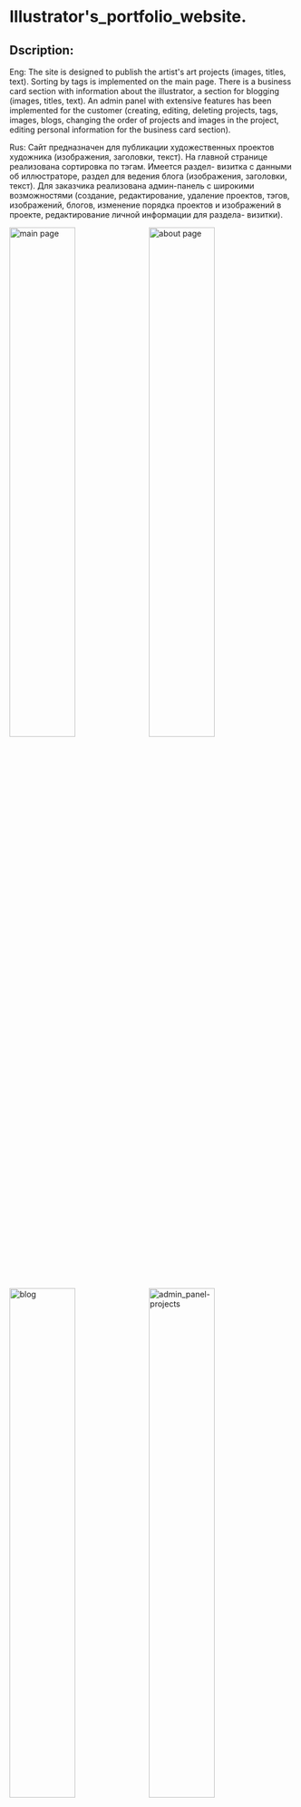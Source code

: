 # Illustrator's_portfolio_website.

## Dscription:
Eng:
The site is designed to publish the artist's art projects (images, titles, text). Sorting by tags is implemented on the main page. There is a business card section with information about the illustrator, a section for blogging (images, titles, text). An admin panel with extensive features has been implemented for the customer (creating, editing, deleting projects, tags, images, blogs, changing the order of projects and images in the project, editing personal information for the business card section).

Rus:
Сайт предназначен для публикации художественных проектов художника (изображения, заголовки, текст). На главной странице реализована сортировка по тэгам. Имеется раздел- визитка с данными об иллюстраторе, раздел для ведения блога (изображения, заголовки, текст). Для заказчика реализована админ-панель с широкими возможностями (создание, редактирование, удаление проектов, тэгов, изображений, блогов, изменение порядка проектов и изображений в проекте, редактирование личной информации для раздела- визитки).

<img src="https://github.com/user-attachments/assets/a7aecf7d-a00c-4041-81d4-6611984a7a6c" alt="main page" width="48%"/>  <img src="https://github.com/user-attachments/assets/8b1adaca-133b-4cc1-a8a9-5f8d8cb985fc" alt="about page" width="48%"/>  <img src="https://github.com/user-attachments/assets/e795cf24-3b00-45f6-bb92-2752ea872a18" alt="blog" width="48%"/>  <img src="https://github.com/user-attachments/assets/d1a3a8ec-af1a-40b5-97e5-3a1514d1c82c" alt="admin_panel-projects" width="48%"/>

The website is available via the link: <a href="https://victoriastebleva.com/" target="_blank">victoriastebleva.com</a>.

## Technologies:
![Python](https://img.shields.io/badge/Python-3.9-blue)  ![Flask](https://img.shields.io/badge/Flask-2.3-blue)  ![Flask SQLAlchemy](https://img.shields.io/badge/Flask%20SQLAlchemy-3.1-blue)  ![Flask Admin](https://img.shields.io/badge/Flask%20Admin-1.6-blue)  ![WTForms](https://img.shields.io/badge/WTForms-3.1-blue)  ![Flask WTF](https://img.shields.io/badge/Flask%20WTF-1.2-blue)  ![Jinja2](https://img.shields.io/badge/Jinja2-blue) 

## Author:
[Steblev Konstantin](https://github.com/KonstantinSKS)
